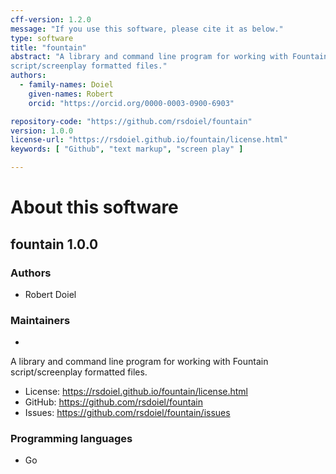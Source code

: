 ```yaml
---
cff-version: 1.2.0
message: "If you use this software, please cite it as below."
type: software
title: "fountain"
abstract: "A library and command line program for working with Fountain
script/screenplay formatted files."
authors:
  - family-names: Doiel
    given-names: Robert
    orcid: "https://orcid.org/0000-0003-0900-6903"

repository-code: "https://github.com/rsdoiel/fountain"
version: 1.0.0
license-url: "https://rsdoiel.github.io/fountain/license.html"
keywords: [ "Github", "text markup", "screen play" ]

---
```


About this software
===================

## fountain 1.0.0

### Authors

- Robert Doiel


### Maintainers

-  

A library and command line program for working with Fountain
script/screenplay formatted files.

- License: <https://rsdoiel.github.io/fountain/license.html>
- GitHub: <https://github.com/rsdoiel/fountain>
- Issues: <https://github.com/rsdoiel/fountain/issues>


### Programming languages

- Go


